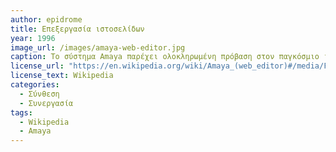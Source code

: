 ```yaml
---
author: epidrome
title: Επεξεργασία ιστοσελίδων
year: 1996
image_url: /images/amaya-web-editor.jpg
caption: Το σύστημα Amaya παρέχει ολοκληρωμένη πρόβαση στον παγκόσμιο ιστό, όχι μόνο ως φυλλομετρητής, αλλά, κυρίως, ως ένα περιβάλλον επεξεργασίας εγγράφων για δημοσίευση.
license_url: "https://en.wikipedia.org/wiki/Amaya_(web_editor)#/media/File:Amaya_inuse.png" 
license_text: Wikipedia
categories:
  - Σύνθεση
  - Συνεργασία
tags:
  - Wikipedia
  - Amaya
---
```

